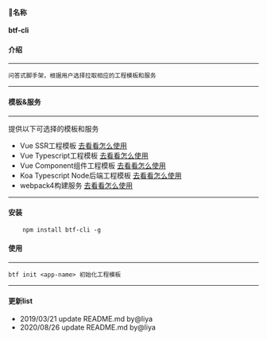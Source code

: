 <!--
 * @description: README.md
 * @version: 1.0.0
 * @Author: liya
 * @Date: 2019-03-19 11:13:59
 * @LastEditors: liya
 * @LastEditTime: 2020-08-26 14:41:10
-->
#### 名称
   **btf-cli**
#### 介绍
---
    问答式脚手架，根据用户选择拉取相应的工程模板和服务
---
#### 模板&服务
---
提供以下可选择的模板和服务
- Vue SSR工程模板 [去看看怎么使用](https://github.com/liya3719/vue-ssr-component-template)
- Vue Typescript工程模板  [去看看怎么使用](https://github.com/liya3719/vue-ts-template)
- Vue Component组件工程模板  [去看看怎么使用](https://github.com/liya3719/vue-component-template)
- Koa Typescript Node后端工程模板 [去看看怎么使用](https://github.com/liya3719/node-ts-service-template)
- webpack4构建服务 [去看看怎么使用](https://github.com/liya3719/btf-middleware-webpack4)
---
#### 安装
```
    npm install btf-cli -g
```
#### 使用
---
    btf init <app-name> 初始化工程模板
---

#### 更新list
- 2019/03/21 update README.md by@liya 
- 2020/08/26 update README.md by@liya